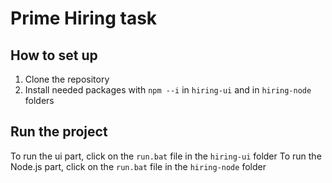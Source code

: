 # Prime Hiring task

## How to set up

1. Clone the repository
2. Install needed packages with `npm --i` in `hiring-ui` and in `hiring-node` folders

## Run the project

To run the ui part, click on the `run.bat` file in the `hiring-ui` folder
To run the Node.js part, click on the `run.bat` file in the `hiring-node` folder
